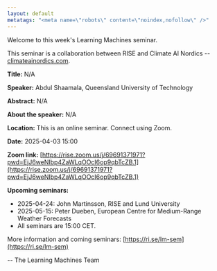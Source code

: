 ```yaml
---
layout: default
metatags: "<meta name=\"robots\" content=\"noindex,nofollow\" />"
---
```

 
Welcome to this week's Learning Machines seminar.

This seminar is a collaboration between RISE and Climate AI Nordics -- [climateainordics.com](https://climateainordics.com/).

**Title:** N/A

**Speaker:** Abdul Shaamala, Queensland University of Technology

**Abstract:** N/A

**About the speaker:** N/A

**Location:** This is an online seminar. Connect using Zoom.

**Date:** 2025-04-03 15:00

**Zoom link:** [https://rise.zoom.us/j/69691371971?pwd=EjJ6weNIbp4ZaWLqOOcI6op9qbTcZB.1](https://rise.zoom.us/j/69691371971?pwd=EjJ6weNIbp4ZaWLqOOcI6op9qbTcZB.1)

**Upcoming seminars:**

* 2025-04-24: John Martinsson, RISE and Lund University
* 2025-05-15: Peter Dueben, European Centre for Medium-Range Weather Forecasts
* All seminars are 15:00 CET.

More information and coming seminars: [https://ri.se/lm-sem](https://ri.se/lm-sem)

-- The Learning Machines Team

